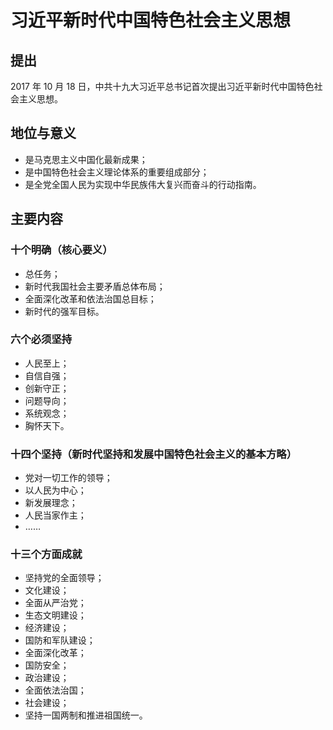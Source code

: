 # 习近平新时代中国特色社会主义思想

## 提出

2017 年 10 月 18 日，中共十九大习近平总书记首次提出习近平新时代中国特色社会主义思想。

## 地位与意义

- 是马克思主义中国化最新成果；
- 是中国特色社会主义理论体系的重要组成部分；
- 是全党全国人民为实现中华民族伟大复兴而奋斗的行动指南。

## 主要内容

### 十个明确（核心要义）

- 总任务；
- 新时代我国社会主要矛盾总体布局；
- 全面深化改革和依法治国总目标；
- 新时代的强军目标。

### 六个必须坚持

- 人民至上；
- 自信自强；
- 创新守正；
- 问题导向；
- 系统观念；
- 胸怀天下。

### 十四个坚持（新时代坚持和发展中国特色社会主义的基本方略）

- 党对一切工作的领导；
- 以人民为中心；
- 新发展理念；
- 人民当家作主；
- ……

### 十三个方面成就

- 坚持党的全面领导；
- 文化建设；
- 全面从严治党；
- 生态文明建设；
- 经济建设；
- 国防和军队建设；
- 全面深化改革；
- 国防安全；
- 政治建设；
- 全面依法治国；
- 社会建设；
- 坚持一国两制和推进祖国统一。
